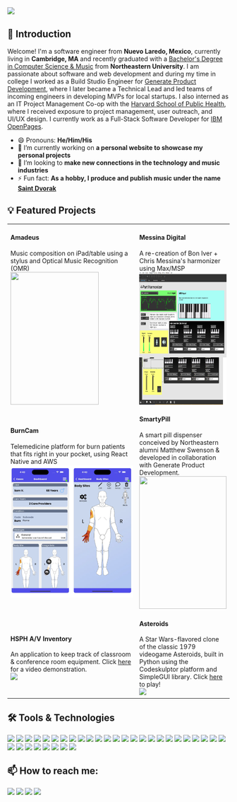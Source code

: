 <!--
**xyzes/xyzes** is a ✨ _special_ ✨ repository because its `README.md` (this file) appears on your GitHub profile.-->

<img src="https://github.com/xyzes/xyzes/raw/main/src/assets/header.gif">

## 👋 Introduction

Welcome! I'm a software engineer from <strong>Nuevo Laredo, Mexico</strong>, currently living in <strong>Cambridge, MA</strong> and recently graduated with a <a href="https://www.khoury.northeastern.edu/program/bs-combined-major-for-computer-science-and-music-composition-and-technology/">Bachelor's Degree in Computer Science & Music</a> from <strong>Northeastern University</strong>. I am passionate about software and web development and during my time in college I worked as a Build Studio Engineer for <a href="https://web.northeastern.edu/generate/">Generate Product Development</a>, where I later became a Technical Lead and led teams of incoming engineers in developing MVPs for local startups. I also interned as an IT Project Management Co-op with the <a href="https://www.hsph.harvard.edu/information-technology/">Harvard School of Public Health</a>, where I received exposure to project management, user outreach, and UI/UX design. I currently work as a Full-Stack Software Developer for <a href="https://www.ibm.com/cloud/openpages-with-watson">IBM OpenPages</a>.
- 😄 Pronouns: <strong>He/Him/His</strong>
- 🔭 I’m currently working on <strong>a personal website to showcase my personal projects</strong>
- 🏢 I’m looking to <strong>make new connections in the technology and music industries</strong>
- ⚡ Fun fact: <strong>As a hobby, I produce and publish music under the name <a href="https://youtu.be/l8IWzHminTM">Saint Dvorak</a></strong>

## 💡 Featured Projects

<table>
  <tr>
    <td width="500" >
      <h4>Amadeus</h4>
      <div width="500" height="300">Music composition on iPad/table using a stylus and Optical Music Recognition (OMR)</div>
      <div style="height: 300px; overflow: hidden;"><img src="https://github.com/xyzes/xyzes/blob/main/src/assets/AmadeusDemo.gif" width="200" height="300"/></div>
    </td>
    <td width="500" >
      <h4>Messina Digital</h4>
      <div width="500" height="300">A re-creation of Bon Iver + Chris Messina's harmonizer using Max/MSP</div>
      <div style="height: 300px; overflow: hidden;"><img src="https://github.com/xyzes/xyzes/blob/main/src/assets/MessinaCompact.png" height="300"/></div>
    </td>
  </tr>
  <tr>
    <td width="500" >
      <h4>BurnCam</h4>
      <div width="500" height="300">Telemedicine platform for burn patients that fits right in your pocket, using React Native and AWS</div>
      <div style="height: 300px; overflow: hidden;"><img src="https://github.com/xyzes/xyzes/blob/main/src/assets/BurncamFinal.png" style="width: 100%; height: 100%; object-fit: cover;"></div>
    </td>
    <td width="500" >
      <h4>SmartyPill</h4>
      <div width="500" height="300">A smart pill dispenser conceived by Northeastern alumni Matthew Swenson & developed in collaboration with Generate Product Development. </div>
      <div style="height: 300px; overflow: hidden;"><img src="https://github.com/xyzes/xyzes/blob/main/src/assets/smartypill.gif" style="width: 100%; height: 100%; object-fit: cover;"/></div>
    </td>
  </tr>
  <tr>
    <td width="500" >
      <h4>HSPH A/V Inventory</h4>
      <div width="500" height="300">An application to keep track of classroom & conference room equipment. Click <a href="https://youtu.be/N5kKAoLdKwo">here</a> for a video demonstration.</div>
      <div height="300"><img src="https://github.com/xyzes/xyzes/blob/main/src/assets/hsph-av.gif" width="500" style={{ objectFit: "cover" }} /></div>
    </td>
    <td width="500" >
      <h4>Asteroids</h4>
      <div width="500" height="300">A Star Wars-flavored clone of the classic 1979 videogame Asteroids, built in Python using the Codeskulptor platform and SimpleGUI library. Click <a href="http://www.codeskulptor.org/#user46_9AsioDfJzI_9.py">here</a> to play! </div>
      <div height="300"><img src="https://github.com/xyzes/xyzes/blob/main/src/assets/asteroids.gif" width="500" style={{ objectFit: "cover" }} /></div>
    </td>
  </tr>
</table>

## 🛠️ Tools & Technologies

<img src="https://img.shields.io/static/v1?label=&message=Adobe%20Audition&color=9999FF&logo=adobe-audition&logoColor=white" /> <img src="https://img.shields.io/static/v1?label=&message=Adobe%20Photoshop&color=31A8FF&logo=adobe-photoshop&logoColor=white" /> <img src="https://img.shields.io/static/v1?label=&message=Amazon%20AWS&color=232F3E&logo=amazon-aws&logoColor=white" /> <img src="https://img.shields.io/static/v1?label=&message=AWS%20Lambda&color=FF9900&logo=awslambda&logoColor=white" /> <img src="https://img.shields.io/static/v1?label=&message=CircleCI&color=343434&logo=circleci&logoColor=white" /> <img src="https://img.shields.io/static/v1?label=&message=Cypress&color=17202C&logo=cypress&logoColor=white" /> <img src="https://img.shields.io/static/v1?label=&message=Django&color=092E20&logo=django&logoColor=white" /> <img src="https://img.shields.io/static/v1?label=&message=Docker&color=2496ED&logo=docker&logoColor=white" /> <img src="https://img.shields.io/static/v1?label=&message=DynamoDB&color=4053D6&logo=amazon-dynamodb&logoColor=white" /> <img src="https://img.shields.io/static/v1?label=&message=Expo&color=000020&logo=expo&logoColor=white" /> <img src="https://img.shields.io/static/v1?label=&message=Figma&color=F24E1E&logo=figma&logoColor=white" /> <img src="https://img.shields.io/static/v1?label=&message=GitHub&color=181717&logo=github&logoColor=white" /> <img src="https://img.shields.io/static/v1?label=&message=GitKraken&color=179287&logo=gitkraken&logoColor=white" /> <img src="https://img.shields.io/static/v1?label=&message=GitLab&color=FCA121&logo=gitlab&logoColor=white" /> <img src="https://img.shields.io/static/v1?label=&message=GraphQL&color=white&logo=graphql&logoColor=E10098" /> <img src="https://img.shields.io/static/v1?label=&message=Heroku&color=430098&logo=heroku&logoColor=white" /> <img src="https://img.shields.io/static/v1?label=&message=IntelliJ%20Idea&color=000000&logo=intellij-idea&logoColor=white" /> <img src="https://img.shields.io/static/v1?label=&message=Javascript&color=F7DF1E&logo=javascript&logoColor=black" /> <img src="https://img.shields.io/static/v1?label=&message=Max%2FMSP&color=525252&logo=max&logoColor=white" /> <img src="https://img.shields.io/static/v1?label=&message=Microsoft%20SQL%20Server&color=CC2927&logo=microsoft-sql-server&logoColor=white" /> <img src="https://img.shields.io/static/v1?label=&message=MongoDB&color=47A24A&logo=mongodb&logoColor=white" /> <img src="https://img.shields.io/static/v1?label=&message=MUI&color=007FFF&logo=mui&logoColor=white" /> <img src="https://img.shields.io/static/v1?label=&message=Node.js&color=339933&logo=node.js&logoColor=white" /> <img src="https://img.shields.io/static/v1?label=&message=Notion&color=000000&logo=Notion&logoColor=white" /> <img src="https://img.shields.io/static/v1?label=&message=Pro%20Tools&color=7ACB10&logo=pro-tools&logoColor=white" /> <img src="https://img.shields.io/static/v1?label=&message=Python&color=3776AB&logo=python&logoColor=white" /> <img src="https://img.shields.io/static/v1?label=&message=React&color=61DAFB&logo=react&logoColor=white" /> <img src="https://img.shields.io/static/v1?label=&message=React%20Native&color=61DAFB&logo=react&logoColor=white" /> <img src="https://img.shields.io/static/v1?label=&message=Spring&20Boot&color=6DB33F&logo=spring&logoColor=white" /> <img src="https://img.shields.io/static/v1?label=&message=TypeScript&color=007ACC&logo=typescript&logoColor=white" /> <img src="https://img.shields.io/static/v1?label=&message=Travis CI&color=3EAAAF&logo=travis-ci&logoColor=white" /> <img src="https://img.shields.io/static/v1?label=&message=Visual%20Studio&color=5C2D91&logo=visual-studio&logoColor=white" /> <img src="https://img.shields.io/static/v1?label=&message=Visual%20Studio%20Code&color=007ACC&logo=visual-studio-code&logoColor=white" />

## 📫 How to reach me:
<a href="mailto:espinoza.e@northeastern.edu"><img src="https://img.shields.io/twitter/url?label=E-mail&logo=Microsoft%20Outlook&style=social&url=https%3A%2F%2Foutlook.live.com%2Fmail%2F0%2Finbox"></a> <a href="https://www.linkedin.com/in/xyzes/"><img src="https://img.shields.io/twitter/url?label=LinkedIn&logo=LinkedIn&style=social&url=https%3A%2F%2Fwww.linkedin.com%2Fin%2Fxyzes%2F"></a> <a href="https://www.facebook.com/xyz.esteban"><img src="https://img.shields.io/twitter/url?color=1877F2&label=Facebook&logo=facebook&style=social&url=https%3A%2F%2Fwww.facebook.com%2Fxyz.esteban"></a> <a href="https://twitter.com/xyzesteban"><img src="https://img.shields.io/twitter/url?label=Twitter&logo=twitter&style=social&url=https%3A%2F%2Ftwitter.com%2Fxyzesteban"></a>
